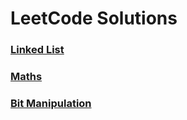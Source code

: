 # LeetCode Solutions
### [Linked List](./Linked%20List)
### [Maths](./Maths)
### [Bit Manipulation](./Bit%20Manipulation)
